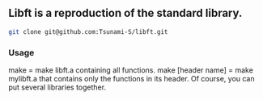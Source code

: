 ## Libft is a reproduction of the standard library.

```bash
git clone git@github.com:Tsunami-S/libft.git
```

### Usage
make = make libft.a containing all functions.
make [header name] = make mylibft.a that contains only the functions in its header.
Of course, you can put several libraries together.
